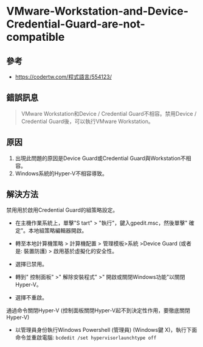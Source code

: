 # VMware-Workstation-and-Device-Credential-Guard-are-not-compatible

## 參考
 - https://codertw.com/程式語言/554123/

## 錯誤訊息
> VMware Workstation和Device / Credential Guard不相容。禁用Device / Credential Guard後，可以執行VMware Workstation。

## 原因
1. 出現此問題的原因是Device Guard或Credential Guard與Workstation不相容。
2. Windows系統的Hyper-V不相容導致。

## 解決方法

禁用用於啟用Credential Guard的組策略設定。

 - 在主機作業系統上，單擊"S tart" > "執行"，鍵入gpedit.msc，然後單擊" 確定"。本地組策略編輯器開啟。
 - 轉至本地計算機策略 > 計算機配置 > 管理模板>系統 >Device Guard (或者是:  裝置防護) > 啟用基於虛擬化的安全性。
 - 選擇已禁用。
 
 - 轉到" 控制面板" >" 解除安裝程式" >" 開啟或關閉Windows功能"以關閉Hyper-V。
 - 選擇不重啟。

通過命令關閉Hyper-V (控制面板關閉Hyper-V起不到決定性作用，要徹底關閉Hyper-V) 

 - 以管理員身份執行Windows Powershell (管理員) (Windows鍵 X)，執行下面命令並重啟電腦: `bcdedit /set hypervisorlaunchtype off`